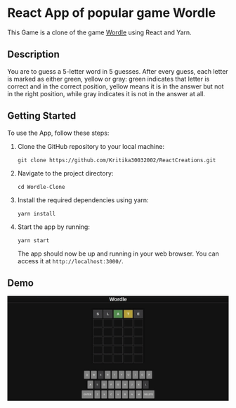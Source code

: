 # React App of popular game Wordle

This Game is a clone of the game [Wordle](https://www.nytimes.com/games/wordle/index.html) using React and Yarn.

## Description

You are to guess a 5-letter word in 5 guesses. After every guess, each letter is marked as either green, yellow or gray: green indicates that letter is correct and in the correct position, yellow means it is in the answer but not in the right position, while gray indicates it is not in the answer at all.

## Getting Started

To use the App, follow these steps:

1. Clone the GitHub repository to your local machine:
   ```
   git clone https://github.com/Kritika30032002/ReactCreations.git
   ```
2. Navigate to the project directory:
   ```
   cd Wordle-Clone
   ```
3. Install the required dependencies using yarn:
   ```
   yarn install
   ```
4. Start the app by running:

   ```
   yarn start
   ```

   The app should now be up and running in your web browser. You can access it at `http://localhost:3000/`.

## Demo
![](public/demo.gif)

